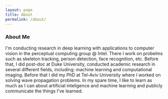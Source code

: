 ```yaml
---
layout: page
title: About
permalink: /about/
---
```


### About Me 

I'm conducting research in deep learning with applications to computer vision in the perceptual computing group @ Intel. There I work on probelms such as skeleton tracking, person detection, face recognition, etc. Before that, I did post-doc at Duke University, conducted academic research in several different fields, including: machine learning and computational imaging. Before that I did my PhD at Tel-Aviv University where I worked on solving wave propagation problems. In my spare time, I like to learn as much as I can about artificial inteligence and machine learning and publicly communicate the things I've learned. 
